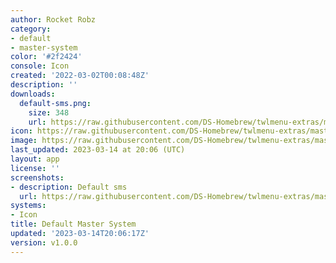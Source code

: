 ```yaml
---
author: Rocket Robz
category:
- default
- master-system
color: '#2f2424'
console: Icon
created: '2022-03-02T00:08:48Z'
description: ''
downloads:
  default-sms.png:
    size: 348
    url: https://raw.githubusercontent.com/DS-Homebrew/twlmenu-extras/master/_nds/TWiLightMenu/icons/default-sms.png
icon: https://raw.githubusercontent.com/DS-Homebrew/twlmenu-extras/master/_nds/TWiLightMenu/icons/default-sms.png
image: https://raw.githubusercontent.com/DS-Homebrew/twlmenu-extras/master/_nds/TWiLightMenu/icons/default-sms.png
last_updated: 2023-03-14 at 20:06 (UTC)
layout: app
license: ''
screenshots:
- description: Default sms
  url: https://raw.githubusercontent.com/DS-Homebrew/twlmenu-extras/master/_nds/TWiLightMenu/icons/default-sms.png
systems:
- Icon
title: Default Master System
updated: '2023-03-14T20:06:17Z'
version: v1.0.0
---
```

